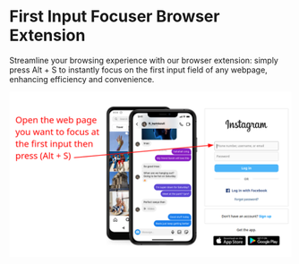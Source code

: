 # First Input Focuser Browser Extension
Streamline your browsing experience with our browser extension: simply press Alt + S to instantly focus on the first input field of any webpage, enhancing efficiency and convenience.

![How To Use](https://github.com/devopkadir/first-input-focuser/blob/7366de56ea0583a7e65fa351fc362ba94fe49e14/how%20to%20use.png)
